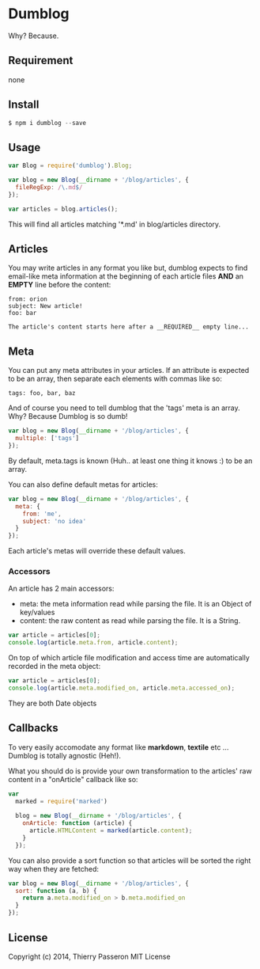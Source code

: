 # Dumblog

Why? Because.

## Requirement

none

## Install

```js
$ npm i dumblog --save
``` 

## Usage

```js
var Blog = require('dumblog').Blog;

var blog = new Blog(__dirname + '/blog/articles', {
  fileRegExp: /\.md$/
});

var articles = blog.articles();
````

This will find all articles matching '*.md' in blog/articles directory.

## Articles

You may write articles in any format you like but, dumblog expects to find email-like meta information at the beginning of each article files __AND__ an __EMPTY__ line before the content:

```
from: orion
subject: New article!
foo: bar

The article's content starts here after a __REQUIRED__ empty line...
```



## Meta 

You can put any meta attributes in your articles. 
If an attribute is expected to be an array, then separate each elements with commas like so:

```
tags: foo, bar, baz
```

And of course you need to tell dumblog that the 'tags' meta is an array. Why? Because Dumblog is so dumb!

```js
var blog = new Blog(__dirname + '/blog/articles', {
  multiple: ['tags']
});
````

By default, meta.tags is known (Huh.. at least one thing it knows :) to be an array.

You can also define default metas for articles:
```js
var blog = new Blog(__dirname + '/blog/articles', {
  meta: {
    from: 'me',
    subject: 'no idea'
  }
});
````
Each article's metas will override these default values.

### Accessors

An article has 2 main accessors:

* meta: the meta information read while parsing the file. It is an Object of key/values
* content: the raw content as read while parsing the file. It is a String.

```js
var article = articles[0];
console.log(article.meta.from, article.content);
````

On top of which article file modification and access time are automatically recorded in the meta object:
```js
var article = articles[0];
console.log(article.meta.modified_on, article.meta.accessed_on);
````
They are both Date objects



## Callbacks

To very easily accomodate any format like __markdown__, __textile__ etc ... Dumblog is totally agnostic (Heh!).

What you should do is provide your own transformation to the articles' raw content in a "onArticle" callback like so:

```js
var 
  marked = require('marked')
  
  blog = new Blog(__dirname + '/blog/articles', {
    onArticle: function (article) {
      article.HTMLContent = marked(article.content);
    }
  });
````

You can also provide a sort function so that articles will be sorted the right way when they are fetched:
```js
var blog = new Blog(__dirname + '/blog/articles', {
  sort: function (a, b) {
    return a.meta.modified_on > b.meta.modified_on
  }
});
````


## License

Copyright (c) 2014, Thierry Passeron
MIT License

